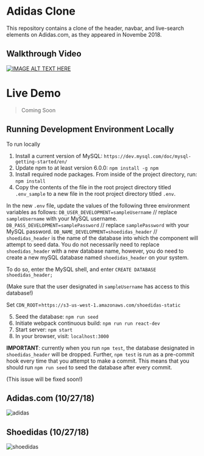# Adidas Clone

This repository contains a clone of the header, navbar, and live-search elements on Adidas.com, as they appeared in Novembe 2018.

## Walkthrough Video
[![IMAGE ALT TEXT HERE](https://i.imgur.com/KxDzCLA.png)](https://www.youtube.com/watch?v=iUA7akiyqQM)

# Live Demo
> Coming Soon


## Running Development Environment Locally

To run locally
1) Install a current version of MySQL: `https://dev.mysql.com/doc/mysql-getting-started/en/`
2) Update npm to at least version 6.0.0: `npm install -g npm`
3) Install required node packages. From inside of the project directory, run: `npm install`
4) Copy the contents of the file in the root project directory titled `.env_sample` to a new file in the root project directory titled `.env`.

In the new `.env` file, update the values of the following three environment variables as follows:
`DB_USER_DEVELOPMENT=sampleUsername` // replace `sampleUsername` with your MySQL username.
`DB_PASS_DEVELOPMENT=samplePassword` // replace `samplePassword` with your MySQL password.
`DB_NAME_DEVELOPMENT=shoedidas_header` // `shoedidas_header` is the name of the database into which the component will attempt to seed data. You do not necessarily need to replace `shoedidas_header` with a new database name, however, you do need to create a new mySQL database named `shoedidas_header` on your system.

To do so, enter the MySQL shell, and enter 
`CREATE DATABASE shoedidas_header;`

(Make sure that the user designated in `sampleUsername` has access to this database!)

Set 
`CDN_ROOT`=`https://s3-us-west-1.amazonaws.com/shoedidas-static`


5) Seed the database: `npm run seed`
6) Initiate webpack continuous build: `npm run run react-dev`
7) Start server: `npm start`
8) In your browser, visit: `localhost:3000`

**IMPORTANT**: currently when you run `npm test`, the database designated in `shoedidas_header` will be dropped. Further, `npm test` is run as a pre-commit hook every time that you attempt to make a commit. This means that you should run `npm run seed` to seed the database after every commit.

(This issue will be fixed soon!)


## Adidas.com (10/27/18)
![adidas](https://i.imgur.com/cJG0tOL.png)

## Shoedidas (10/27/18)
![shoedidas](https://i.imgur.com/HWtOEGy.png)
